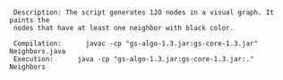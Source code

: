 # 
     Description: The script generates 12O nodes in a visual graph. It paints the 
     nodes that have at least one neighbor with black color.
     
     Compilation:      javac -cp "gs-algo-1.3.jar:gs-core-1.3.jar" Neighbors.java       
     Execution:      java -cp "gs-algo-1.3.jar:gs-core-1.3.jar:." Neighbors
